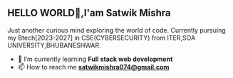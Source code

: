 ## HELLO WORLD👋,I'am Satwik Mishra
Just another curious mind exploring the world of code.
Currently pursuing my Btech[2023-2027] in CSE(CYBERSECURITY) from ITER,SOA UNIVERSITY,BHUBANESHWAR.
- 🌱 I’m currently learning **Full stack web development**
- 📫 How to reach me **satwikmishra074@gmail.com**


